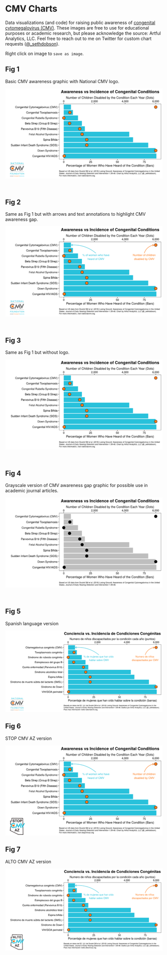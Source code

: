 # CMV Charts
Data visualizations (and code) for raising public awareness of [congenital cytomegalovirus (CMV)](https://www.nationalcmv.org/). These images are free to use for educational purposes or academic research, but please acknowledge the source: Artful Analytics, LLC. Feel free to reach out to me on Twitter for custom chart requests ([@_sethdobson](https://twitter.com/_sethdobson)).

Right click on image to `save as image`.

## Fig 1

Basic CMV awareness graphic with National CMV logo.

![](https://github.com/seth-dobson/cmv-charts/blob/master/images/cmv_awareness-vs-incidence_with-logo.png)

<br>

## Fig 2

Same as Fig 1 but with arrows and text annotations to highlight CMV awareness gap.

![](https://github.com/seth-dobson/cmv-charts/blob/master/images/cmv_awareness-vs-incidence_with-logo-and-arrows.png)

<br>

## Fig 3

Same as Fig 1 but without logo.

![](https://github.com/seth-dobson/cmv-charts/blob/master/images/cmv_awareness-vs-incidence.png)

<br>

## Fig 4

Grayscale version of CMV awareness gap graphic for possible use in academic journal articles.

![](https://github.com/seth-dobson/cmv-charts/blob/master/images/cmv_awareness-vs-incidence_grayscale.png)

<br>

## Fig 5

Spanish language version

![](https://github.com/seth-dobson/cmv-charts/blob/master/images/cmv_awareness-vs-incidence_with-logo-and-arrows_spanish.png)

## Fig 6

STOP CMV AZ version

![](https://github.com/seth-dobson/cmv-charts/blob/master/images/cmv_awareness-vs-incidence_stop-cmv-az.png)

## Fig 7

ALTO CMV AZ version

![](https://github.com/seth-dobson/cmv-charts/blob/master/images/cmv_awareness-vs-incidence_alto-cmv-az.png)